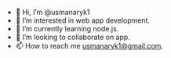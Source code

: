 - 👋 Hi, I’m @usmanaryk1
- 👀 I’m interested in web app development.
- 🌱 I’m currently learning node.js.
- 💞️ I’m looking to collaborate on app.
- 📫 How to reach me usmanaryk1@gmail.com.

<!---
usmanaryk1/usmanaryk1 is a ✨ special ✨ repository because its `README.md` (this file) appears on your GitHub profile.
You can click the Preview link to take a look at your changes.
--->
